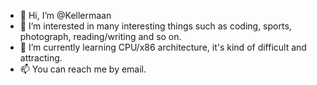 - 👋 Hi, I’m @Kellermaan
- 👀 I’m interested in many interesting things such as coding, sports, photograph, reading/writing and so on.
- 🌱 I’m currently learning CPU/x86 architecture, it's kind of difficult and attracting.
- 📫 You can reach me by email.
